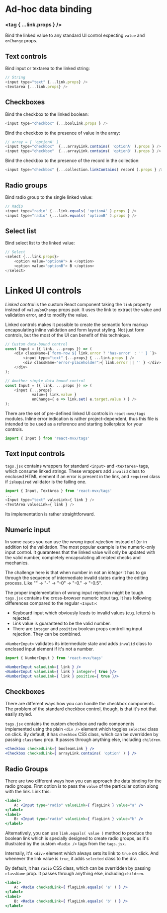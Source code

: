 # Ad-hoc data binding

### <tag { ...link.props } />

Bind the linked value to any standard UI control expecting `value` and `onChange` props.

## Text controls

Bind input or textarea to the linked string:

```javascript
// String
<input type="text" {...link.props} />
<textarea {...link.props} />
```

## Checkboxes

Bind the checkbox to the linked boolean:

```javascript
<input type="checkbox" {...boolLink.props } />
```

Bind the checkbox to the presence of value in the array:

```javascript
// array = [ 'optionA' ]
<input type="checkbox"  {...arrayLink.contains( 'optionA' ).props } /> // Checked
<input type="checkbox"  {...arrayLink.contains( 'optionB' ).props } /> // Unchecked
```

Bind the checkbox to the presence of the record in the collection: 

```javascript
<input type="checkbox" {...collection.linkContains( record ).props } />
```

## Radio groups

Bind radio group to the single linked value:

```javascript
// Radio
<input type="radio" {...link.equals( 'optionA' ).props } />
<input type="radio" {...link.equals( 'optionB' ).props } />
```

## Select list

Bind select list to the linked value:

```javascript
// Select
<select {...link.props}>
    <option value="optionA"> A </option>
    <option value="optionB"> B </option>
</select>
```

# Linked UI controls

_Linked control_ is the custom React component taking the `link` property instead of `value`/`onChange` props pair.
It uses the link to extract the value and validation error, and to modify the value.

Linked controls makes it possible to create the semantic form markup encapsulating inline validation
and form layout styling. Not just form controls, but the most of the UI can benefit of this technique.

```javascript
// Custom data-bound control
const Input = ({ link, ...props }) => (
    <div className={`form-row ${ link.error ? 'has-error' : '' } `}>
        <input type="text" {...props} { ...link.props } />
        <div className="error-placeholder">{ link.error || '' } </div>
    </div>
);

// Another simple data bound control
const Input = ({ link, ...props }) => (
    <input {...props}
            value={ link.value }
            onChange={ e => link.set( e.target.value ) } />
);
```

There are the set of pre-defined linked UI controls in `react-mvx/tags` modules. Inline error indication is rather project-dependent, thus this file is intended to be used as a reference and starting boilerplate for your controls.

```javascript
import { Input } from 'react-mvx/tags'
```

## Text input controls

`tags.jsx` contains wrappers for standard `<input>` and `<textarea>` tags,
  which consume linked strings. These wrappers add `invalid` class to enclosed HTML element if an error is present in the link,
  and `required` class if `isRequired` validator is the failing one.

```javascript
import { Input, TextArea } from 'react-mvx/tags'
...
<Input type="text" valueLink={ link } />
<TextArea valueLink={ link } />
```

Its implementation is rather straightforward.

## Numeric input

In some cases you can use the _wrong input rejection_ instead of (or in addition to) the validation. The most popular
example is the numeric-only input control. It guarantees that the linked value will only be updated with the valid number,
completely encapsulating all related checks and mechanics.

The challenge here is that when number in not an _integer_ it has to go through the sequence of intermediate invalid states during the editing process.
Like "" -> "-" -> "-0" -> "-0." -> "-0.5".

The proper implementation of wrong input rejection might be tough.
`tags.jsx` contains the cross-browser numeric input tag. It has following differences compared to the regular `<Input>`:

- Keyboard input which obviously leads to invalid values (e.g. letters) is rejected.
- Link value is guaranteed to be the valid number.
- There are `integer` and `positive` boolean props controlling input rejection. They can be combined.

`<NumberInput>` validates its intermediate state and adds `invalid` class to enclosed input element if it's not a number.

```jsx
import { NumberInput } from 'react-mvx/tags'

<NumberInput valueLink={ link } />
<NumberInput valueLink={ link } integer={ true }/>
<NumberInput valueLink={ link } positive={ true }/>
```

## Checkboxes

There are different ways how you can handle the checkbox components. The problem of the standard 
checkbox control, though, is that it's not that easily styled.

`tags.jsx` contains the custom checkbox and radio components implemented using the plain `<div />`
 element which toggles `selected` class on click. By default, it has `checkbox` CSS class,
  which can be overridden by passing `className` prop. It passes through anything else, including `children`.
 
```jsx
<Checkbox checkedLink={ booleanLink } />
<Checkbox checkedLink={ arrayLink.contains( 'option' ) } />
```

## Radio Groups
      
There are two different ways how you can approach the data binding for the radio groups.
First option is to pass the `value` of the particular option along with the link. Link this:

```jsx
<label>
    A: <Input type="radio" valueLink={ flagLink } value="a" />
</label>
<label>
    B: <Input type="radio" valueLink={ flagLink } value="b" />
</label>
```

Alternatively, you can use `link.equals( value )` method to produce the boolean
link which is specially designed to create radio groups, as it's illustrated by
the custom `<Radio />` tags from the `tags.jsx`.

Internally, it's `<div>` element which always sets its link to `true` on click.
And whenever the link value is `true`, it adds `selected` class to the div.

By default, it has `radio` CSS class, which can be overridden by passing `className` prop.
It passes through anything else, including `children`.

```jsx
<label>
    A: <Radio checkedLink={ flagLink.equals( 'a' ) } />
</label>
<label>
    B: <Radio checkedLink={ flagLink.equals( 'b' ) } />
</label>
```
